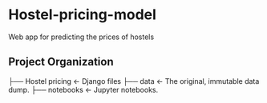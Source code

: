 # Hostel-pricing-model
Web app for predicting the prices of hostels 

Project Organization
------------
  ├── Hostel pricing <- Django files 
  ├── data        <- The original, immutable data dump.
  ├── notebooks   <- Jupyter notebooks.
